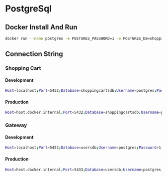 # PostgreSql

## Docker Install And Run

```bash 
docker run --name postgres -e POSTGRES_PASSWORD=1 -e POSTGRES_DB=shoppingcartsdb -d -p 5432:5432 postgres
```

## Connection String

### Shopping Cart

#### Development

```bash 
Host=localhost;Port=5432;Database=shoppingcartsdb;Username=postgres;Password=1;
```

#### Production

```bash 
Host=host.docker.internal;Port=5432;Database=shoppingcartsdb;Username=postgres;Password=1;
```

### Gateway

#### Development

```bash 
Host=localhost;Port=5433;Database=usersdb;Username=postgres;Password=1;
```

#### Production

```bash 
Host=host.docker.internal;Port=5433;Database=usersdb;Username=postgres;Password=1;
```